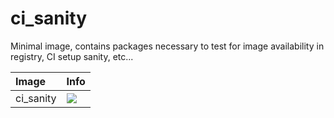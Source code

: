 



# ci_sanity

Minimal image, contains packages necessary to test for image availability
in registry, CI setup sanity, etc...

| Image  | Info |
| :----- | :--- |
| ci_sanity | [![](https://img.shields.io/docker/pulls/pymor/ci_sanity.svg)](https://hub.docker.com/repository/docker/pymor/ci_sanity "ci_sanity mixin") |
